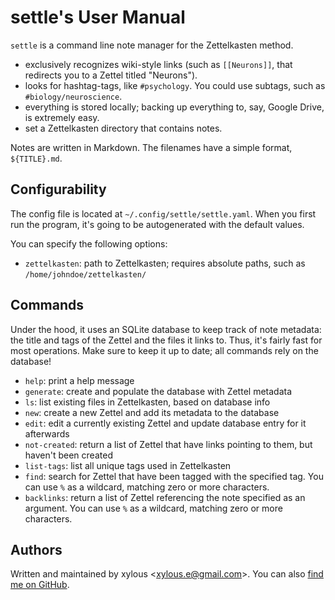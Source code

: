 # settle's User Manual

`settle` is a command line note manager for the Zettelkasten method.

- exclusively recognizes wiki-style links (such as `[[Neurons]]`, that redirects
you to a Zettel titled "Neurons").
- looks for hashtag-tags, like `#psychology`. You could use subtags, such as
`#biology/neuroscience`.
- everything is stored locally; backing up everything to, say, Google Drive, is
extremely easy.
- set a Zettelkasten directory that contains notes.

Notes are written in Markdown. The filenames have a simple format,
`${TITLE}.md`.

## Configurability

The config file is located at `~/.config/settle/settle.yaml`. When you first
run the program, it's going to be autogenerated with the default values.

You can specify the following options:
- `zettelkasten`: path to Zettelkasten; requires absolute paths, such as
`/home/johndoe/zettelkasten/`

## Commands

Under the hood, it uses an SQLite database to keep track of note metadata: the
title and tags of the Zettel and the files it links to. Thus, it's fairly fast
for most operations. Make sure to keep it up to date; all commands rely on the
database!

- `help`: print a help message
- `generate`: create and populate the database with Zettel metadata
- `ls`: list existing files in Zettelkasten, based on database info
- `new`: create a new Zettel and add its metadata to the database
- `edit`: edit a currently existing Zettel and update database entry for it
afterwards
- `not-created`: return a list of Zettel that have links pointing to them, but
haven't been created
- `list-tags`: list all unique tags used in Zettelkasten
- `find`: search for Zettel that have been tagged with the specified tag. You
can use `%` as a wildcard, matching zero or more characters.
- `backlinks`: return a list of Zettel referencing the note specified as an
argument. You can use `%` as a wildcard, matching zero or more characters.

## Authors

Written and maintained by xylous \<xylous.e@gmail.com\>. You can also [find me on
GitHub](https://github.com/xylous).
